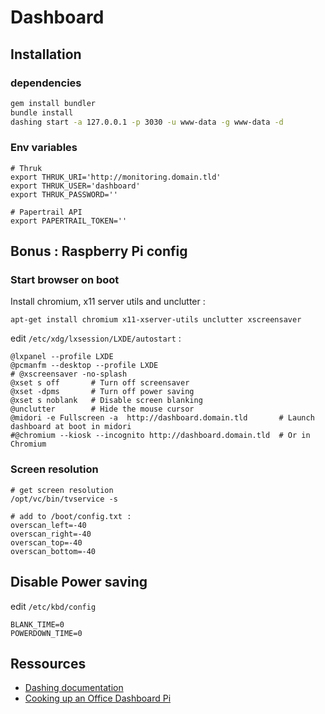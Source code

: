 # Dashboard

## Installation

### dependencies

```bash
gem install bundler
bundle install
dashing start -a 127.0.0.1 -p 3030 -u www-data -g www-data -d
```

### Env variables

```
# Thruk
export THRUK_URI='http://monitoring.domain.tld'
export THRUK_USER='dashboard'
export THRUK_PASSWORD=''

# Papertrail API
export PAPERTRAIL_TOKEN=''
```

## Bonus : Raspberry Pi config

### Start browser on boot

Install chromium, x11 server utils and unclutter :

```
apt-get install chromium x11-xserver-utils unclutter xscreensaver
```

edit `/etc/xdg/lxsession/LXDE/autostart` :

```
@lxpanel --profile LXDE
@pcmanfm --desktop --profile LXDE
# @xscreensaver -no-splash
@xset s off       # Turn off screensaver
@xset -dpms       # Turn off power saving
@xset s noblank   # Disable screen blanking
@unclutter        # Hide the mouse cursor
@midori -e Fullscreen -a  http://dashboard.domain.tld       # Launch dashboard at boot in midori
#@chromium --kiosk --incognito http://dashboard.domain.tld  # Or in Chromium
```

### Screen resolution

```
# get screen resolution
/opt/vc/bin/tvservice -s

# add to /boot/config.txt :
overscan_left=-40
overscan_right=-40
overscan_top=-40
overscan_bottom=-40
```

## Disable Power saving

edit `/etc/kbd/config`

```
BLANK_TIME=0
POWERDOWN_TIME=0
```

## Ressources

* [Dashing documentation](http://shopify.github.com/dashing)
* [Cooking up an Office Dashboard Pi](https://gocardless.com/blog/raspberry-pi-metric-dashboards/)

